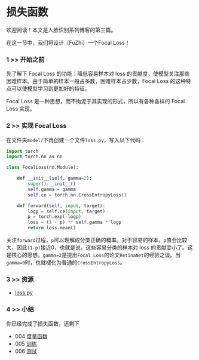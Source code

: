 # 损失函数

欢迎阅读！本文是人脸识别系列博客的第三篇。

在这一节中，我们将设计（FuZhi）一个Focal Loss！

### 1 >> 开始之前

先了解下 Focal Loss 的功能：降低容易样本对 loss 的贡献度，使模型关注那些困难样本。由于简单的样本一般占多数，困难样本占少数，Focal Loss 的这种特点可以使模型学习到更加好的特征。

Focal Loss 是一种思想，而不拘泥于其实现的形式，所以有各种各样的 Focal Loss 实现。

### 2 >> 实现 Focal Loss

在文件夹`model/`下再创建一个文件`loss.py`，写入以下代码： 

```python
import torch
import torch.nn as nn

class FocalLoss(nn.Module):

    def __init__(self, gamma=2):
        super().__init__()
        self.gamma = gamma
        self.ce = torch.nn.CrossEntropyLoss()

    def forward(self, input, target):
        logp = self.ce(input, target)
        p = torch.exp(-logp)
        loss = (1 - p) ** self.gamma * logp
        return loss.mean()
```
关注`forward`过程，`p`可以理解成分类正确的概率。对于容易的样本，`p`值会比较大，因此`(1-p)`接近0，也就是说，这些容易分类的样本对 loss 的贡献变小了。这是核心的思想。`gamma=2`是提出`Focal Loss`的论文`RetinaNet`的经验之谈。当`gamma=0`时，也就褪化为普通的`CrossEntropyLoss`。


### 3 >> 资源

+ [loss.py](../model/loss.py)

### 4 >> 小结

你已经完成了损失函数，还剩下

+ 004 [度量函数](./metric.md)
+ 005 [训练](./train.md)
+ 006 [测试](./test.md)

